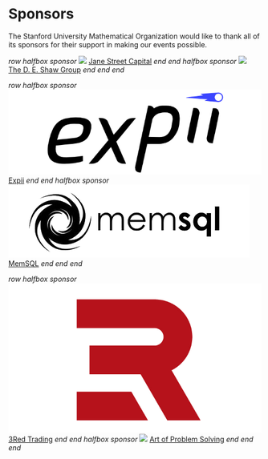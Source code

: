 # Sponsors

The Stanford University Mathematical Organization would like to thank all of its
sponsors for their support in making our events possible.

$row$
$halfbox$
$sponsor$
[![](/images/JaneStreet-logo.png)](http://janestreet.com)
[Jane Street Capital](http://janestreet.com)
$end$
$end$
$halfbox$
$sponsor$
[![](/images/DEShaw-logo.png)](http://www.deshaw.com)
[The D. E. Shaw Group](http://www.deshaw.com)
$end$
$end$
$end$

$row$
$halfbox$
$sponsor$
[![](/images/expii-logo.png)](http://www.expii.com)
[Expii](http://www.expii.com)
$end$
$end$
$halfbox$
$sponsor$
[![](/images/memsql.png)](http://www.memsql.com/)
[MemSQL](http://www.memsql.com/)
$end$
$end$
$end$

$row$
$halfbox$
$sponsor$
[![](/images/3red.png)](http://www.3redgroup.com/)
[3Red Trading](http://www.3redgroup.com/)
$end$
$end$
$halfbox$
$sponsor$
[![](/images/aops-logo.png)](http://artofproblemsolving.com)
[Art of Problem Solving](http://artofproblemsolving.com)
$end$
$end$
$end$
